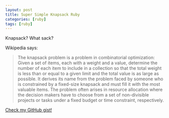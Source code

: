 ```yaml
---
layout: post
title: Super Simple Knapsack Ruby
categories: [ruby]
tags: [ruby]
---
```


Knapsack? What sack?

Wikipedia says: 
> The knapsack problem is a problem in combinatorial optimization: Given a set of items, each with a weight and a value, determine the number of each item to include in a collection so that the total weight is less than or equal to a given limit and the total value is as large as possible. It derives its name from the problem faced by someone who is constrained by a fixed-size knapsack and must fill it with the most valuable items. The problem often arises in resource allocation where the decision makers have to choose from a set of non-divisible projects or tasks under a fixed budget or time constraint, respectively. 

[Check my GitHub gist!](https://gist.github.com/simonneutert/8688a8fb288abdb49a3d2fef1001c651)